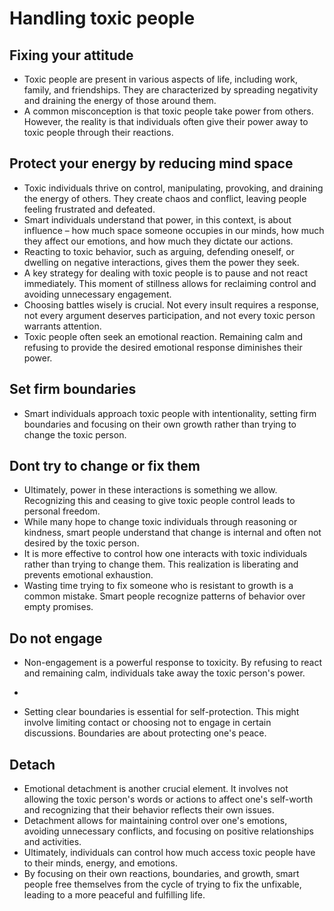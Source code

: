 Handling toxic people
==================

## Fixing your attitude

*   Toxic people are present in various aspects of life, including work, family, and friendships. They are characterized by spreading negativity and draining the energy of those around them.
*   A common misconception is that toxic people take power from others. However, the reality is that individuals often give their power away to toxic people through their reactions.

## Protect your energy by reducing mind space
*   Toxic individuals thrive on control, manipulating, provoking, and draining the energy of others. They create chaos and conflict, leaving people feeling frustrated and defeated.
*   Smart individuals understand that power, in this context, is about influence – how much space someone occupies in our minds, how much they affect our emotions, and how much they dictate our actions.
*   Reacting to toxic behavior, such as arguing, defending oneself, or dwelling on negative interactions, gives them the power they seek.
*   A key strategy for dealing with toxic people is to pause and not react immediately. This moment of stillness allows for reclaiming control and avoiding unnecessary engagement.
*   Choosing battles wisely is crucial. Not every insult requires a response, not every argument deserves participation, and not every toxic person warrants attention.
*   Toxic people often seek an emotional reaction. Remaining calm and refusing to provide the desired emotional response diminishes their power.

## Set firm boundaries
*   Smart individuals approach toxic people with intentionality, setting firm boundaries and focusing on their own growth rather than trying to change the toxic person.

## Dont try to change or fix them
*   Ultimately, power in these interactions is something we allow. Recognizing this and ceasing to give toxic people control leads to personal freedom.
*   While many hope to change toxic individuals through reasoning or kindness, smart people understand that change is internal and often not desired by the toxic person.
*   It is more effective to control how one interacts with toxic individuals rather than trying to change them. This realization is liberating and prevents emotional exhaustion.
*   Wasting time trying to fix someone who is resistant to growth is a common mistake. Smart people recognize patterns of behavior over empty promises.

## Do not engage
*   Non-engagement is a powerful response to toxicity. By refusing to react and remaining calm, individuals take away the toxic person's power.

*   
*   Setting clear boundaries is essential for self-protection. This might involve limiting contact or choosing not to engage in certain discussions. Boundaries are about protecting one's peace.

## Detach
*   Emotional detachment is another crucial element. It involves not allowing the toxic person's words or actions to affect one's self-worth and recognizing that their behavior reflects their own issues.
*   Detachment allows for maintaining control over one's emotions, avoiding unnecessary conflicts, and focusing on positive relationships and activities.
*   Ultimately, individuals can control how much access toxic people have to their minds, energy, and emotions.
*   By focusing on their own reactions, boundaries, and growth, smart people free themselves from the cycle of trying to fix the unfixable, leading to a more peaceful and fulfilling life.
